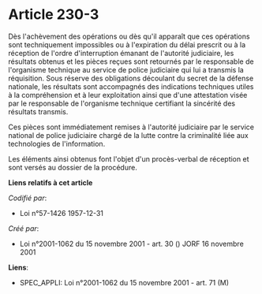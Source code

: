 # Article 230-3

Dès l'achèvement des opérations ou dès qu'il apparaît que ces opérations sont techniquement impossibles ou à l'expiration du
délai prescrit ou à la réception de l'ordre d'interruption émanant de l'autorité judiciaire, les résultats obtenus et les
pièces reçues sont retournés par le responsable de l'organisme technique au service de police judiciaire qui lui a transmis
la réquisition. Sous réserve des obligations découlant du secret de la défense nationale, les résultats sont accompagnés des
indications techniques utiles à la compréhension et à leur exploitation ainsi que d'une attestation visée par le responsable
de l'organisme technique certifiant la sincérité des résultats transmis.

Ces pièces sont immédiatement remises à l'autorité judiciaire par le service national de police judiciaire chargé de la lutte
contre la criminalité liée aux technologies de l'information.

Les éléments ainsi obtenus font l'objet d'un procès-verbal de réception et sont versés au dossier de la procédure.

**Liens relatifs à cet article**

_Codifié par_:

  - Loi n°57-1426 1957-12-31

_Créé par_:

  - Loi n°2001-1062 du 15 novembre 2001 - art. 30 () JORF 16 novembre 2001

**Liens**:

  - SPEC_APPLI: Loi n°2001-1062 du 15 novembre 2001 - art. 71 (M)
